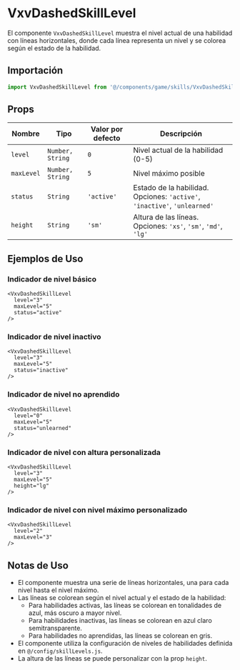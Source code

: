 # VxvDashedSkillLevel

El componente `VxvDashedSkillLevel` muestra el nivel actual de una habilidad con líneas horizontales, donde cada línea representa un nivel y se colorea según el estado de la habilidad.

## Importación

```javascript
import VxvDashedSkillLevel from '@/components/game/skills/VxvDashedSkillLevel.vue';
```

## Props

| Nombre | Tipo | Valor por defecto | Descripción |
|--------|------|------------------|-------------|
| `level` | `Number, String` | `0` | Nivel actual de la habilidad (0-5) |
| `maxLevel` | `Number, String` | `5` | Nivel máximo posible |
| `status` | `String` | `'active'` | Estado de la habilidad. Opciones: `'active'`, `'inactive'`, `'unlearned'` |
| `height` | `String` | `'sm'` | Altura de las líneas. Opciones: `'xs'`, `'sm'`, `'md'`, `'lg'` |

## Ejemplos de Uso

### Indicador de nivel básico

```vue
<VxvDashedSkillLevel 
  level="3" 
  maxLevel="5" 
  status="active" 
/>
```

### Indicador de nivel inactivo

```vue
<VxvDashedSkillLevel 
  level="3" 
  maxLevel="5" 
  status="inactive" 
/>
```

### Indicador de nivel no aprendido

```vue
<VxvDashedSkillLevel 
  level="0" 
  maxLevel="5" 
  status="unlearned" 
/>
```

### Indicador de nivel con altura personalizada

```vue
<VxvDashedSkillLevel 
  level="3" 
  maxLevel="5" 
  height="lg" 
/>
```

### Indicador de nivel con nivel máximo personalizado

```vue
<VxvDashedSkillLevel 
  level="2" 
  maxLevel="3" 
/>
```

## Notas de Uso

- El componente muestra una serie de líneas horizontales, una para cada nivel hasta el nivel máximo.
- Las líneas se colorean según el nivel actual y el estado de la habilidad:
  - Para habilidades activas, las líneas se colorean en tonalidades de azul, más oscuro a mayor nivel.
  - Para habilidades inactivas, las líneas se colorean en azul claro semitransparente.
  - Para habilidades no aprendidas, las líneas se colorean en gris.
- El componente utiliza la configuración de niveles de habilidades definida en `@/config/skillLevels.js`.
- La altura de las líneas se puede personalizar con la prop `height`.

